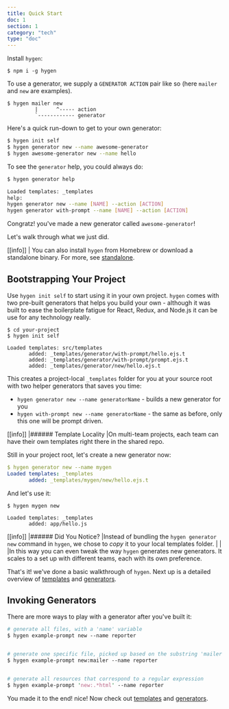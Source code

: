 ```yaml
---
title: Quick Start
doc: 1
section: 1
category: "tech"
type: "doc"
---
```


Install `hygen`:

```
$ npm i -g hygen
```

To use a generator, we supply a `GENERATOR ACTION` pair like so (here `mailer` and `new` are examples).

```
$ hygen mailer new
         |      ^----- action
         `------------ generator
```

Here's a quick run-down to get to your own generator:

```bash
$ hygen init self
$ hygen generator new --name awesome-generator
$ hygen awesome-generator new --name hello
```

To see the `generator` help, you could always do:

```bash
$ hygen generator help

Loaded templates: _templates
help:
hygen generator new --name [NAME] --action [ACTION]
hygen generator with-prompt --name [NAME] --action [ACTION]
```

Congratz! you've made a new generator called `awesome-generator`!

Let's walk through what we just did.

[[info]]
| You can also install `hygen` from Homebrew or download a standalone binary. For more, see [standalone](/standalone).

## Bootstrapping Your Project

Use `hygen init self` to start using it in your own project. `hygen` comes with two pre-built generators that helps you build your own - although it was built to ease the boilerplate fatigue for React, Redux, and Node.js it can be use for any technology really.

```yaml{2}
$ cd your-project
$ hygen init self

Loaded templates: src/templates
       added: _templates/generator/with-prompt/hello.ejs.t
       added: _templates/generator/with-prompt/prompt.ejs.t
       added: _templates/generator/new/hello.ejs.t
```

This creates a project-local `_templates` folder for you at your source root with two helper generators that saves you time:

* `hygen generator new --name generatorName` - builds a new generator for you
* `hygen with-prompt new --name generatorName` - the same as before, only this one will be prompt driven.

[[info]]
|###### Template Locality
|On multi-team projects, each team can have their own templates right there in the shared repo.

Still in your project root, let's create a new generator now:

```yaml
$ hygen generator new --name mygen
Loaded templates: _templates
       added: _templates/mygen/new/hello.ejs.t
```

And let's use it:

```yaml{4}
$ hygen mygen new

Loaded templates: _templates
       added: app/hello.js
```

[[info]]
|###### Did You Notice?
|Instead of bundling the `hygen generator new` command in `hygen`, we chose to _copy_ it to your local templates folder.
|
|
|In this way you can even tweak the way `hygen` generates new generators. It scales to a set up with different teams, each with its own preference.

That's it! we've done a basic walkthrough of `hygen`. Next up is a detailed overview of [templates](/templates) and [generators](/generators).

## Invoking Generators

There are more ways to play with a generator after you've built it:

```perl
# generate all files, with a 'name' variable
$ hygen example-prompt new --name reporter


# generate one specific file, picked up based on the substring 'mailer'
$ hygen example-prompt new:mailer --name reporter


# generate all resources that correspond to a regular expression
$ hygen example-prompt 'new:.*html' --name reporter
```

You made it to the end! nice! Now check out [templates](/templates) and [generators](/generators).
